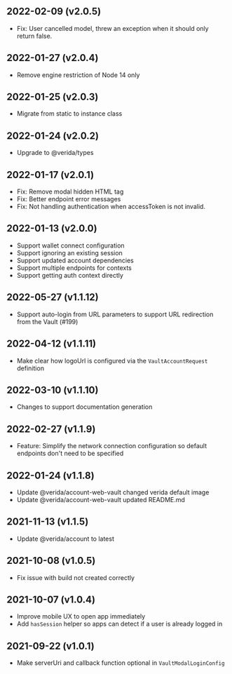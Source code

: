 2022-02-09 (v2.0.5)
-------------------

- Fix: User cancelled model, threw an exception when it should only return false.

2022-01-27 (v2.0.4)
-------------------

- Remove engine restriction of Node 14 only

2022-01-25 (v2.0.3)
-------------------

- Migrate from static to instance class

2022-01-24 (v2.0.2)
-------------------

- Upgrade to @verida/types

2022-01-17 (v2.0.1)
-------------------

- Fix: Remove modal hidden HTML tag
- Fix: Better endpoint error messages
- Fix: Not handling authentication when accessToken is not invalid.


2022-01-13 (v2.0.0)
-------------------

- Support wallet connect configuration
- Support ignoring an existing session
- Support updated account dependencies
- Support multiple endpoints for contexts
- Support getting auth context directly

2022-05-27 (v1.1.12)
-------------------

- Support auto-login from URL parameters to support URL redirection from the Vault (#199)

2022-04-12 (v1.1.11)
-------------------

- Make clear how logoUrl is configured via the `VaultAccountRequest` definition

2022-03-10 (v1.1.10)
-------------------

- Changes to support documentation generation
 
2022-02-27 (v1.1.9)
-------------------

- Feature: Simplify the network connection configuration so default endpoints don't need to be specified

2022-01-24 (v1.1.8)
-------------------

- Update @verida/account-web-vault changed verida default image
- Update @verida/account-web-vault updated README.md

2021-11-13 (v1.1.5)
-------------------

- Update @verida/account to latest

2021-10-08 (v1.0.5)
-------------------

- Fix issue with build not created correctly

2021-10-07 (v1.0.4)
-------------------

- Improve mobile UX to open app immediately
- Add `hasSession` helper so apps can detect if a user is already logged in

2021-09-22 (v1.0.1)
-------------------

- Make serverUri and callback function optional in `VaultModalLoginConfig`